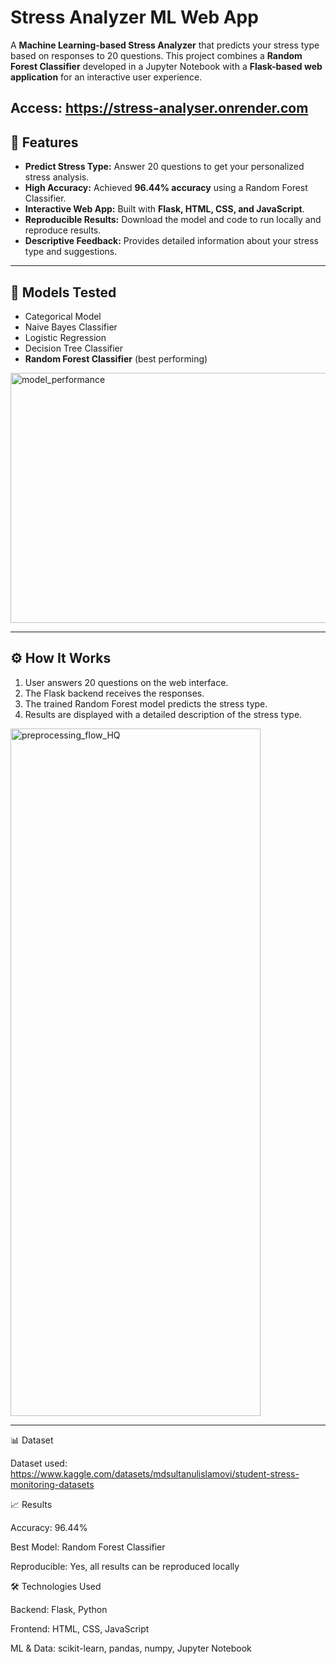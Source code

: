 # Stress Analyzer ML Web App

A **Machine Learning-based Stress Analyzer** that predicts your stress type based on responses to 20 questions. This project combines a **Random Forest Classifier** developed in a Jupyter Notebook with a **Flask-based web application** for an interactive user experience.

Access: https://stress-analyser.onrender.com
---

## 🚀 Features

- **Predict Stress Type:** Answer 20 questions to get your personalized stress analysis.
- **High Accuracy:** Achieved **96.44% accuracy** using a Random Forest Classifier.
- **Interactive Web App:** Built with **Flask, HTML, CSS, and JavaScript**.
- **Reproducible Results:** Download the model and code to run locally and reproduce results.
- **Descriptive Feedback:** Provides detailed information about your stress type and suggestions.

---

## 🧠 Models Tested

- Categorical Model  
- Naive Bayes Classifier  
- Logistic Regression  
- Decision Tree Classifier  
- **Random Forest Classifier** (best performing)
<img width="600" height="400" alt="model_performance" src="https://github.com/user-attachments/assets/7b3730c8-c77a-43d8-a3e2-34bad2c441eb" />


---

## ⚙️ How It Works

1. User answers 20 questions on the web interface.  
2. The Flask backend receives the responses.  
3. The trained Random Forest model predicts the stress type.  
4. Results are displayed with a detailed description of the stress type.
<img width="400" height="1100" alt="preprocessing_flow_HQ" src="https://github.com/user-attachments/assets/3335260e-e5ef-4fb4-b1b9-61aa65401bf2" />

---

📊 Dataset

Dataset used: https://www.kaggle.com/datasets/mdsultanulislamovi/student-stress-monitoring-datasets

📈 Results

Accuracy: 96.44%

Best Model: Random Forest Classifier

Reproducible: Yes, all results can be reproduced locally

🛠 Technologies Used

Backend: Flask, Python

Frontend: HTML, CSS, JavaScript

ML & Data: scikit-learn, pandas, numpy, Jupyter Notebook





